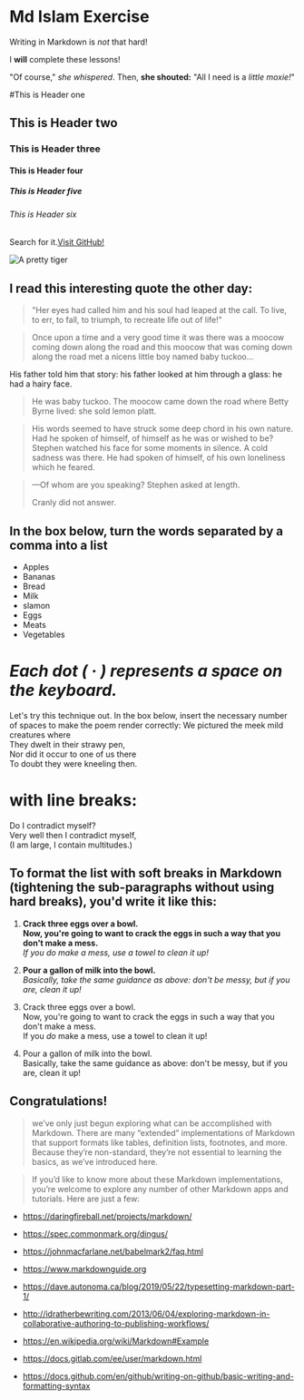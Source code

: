 # <name> **Md Islam Exercise** 


Writing in Markdown is _not_ that hard!


I **will** complete these lessons!


"Of course," _she whispered_. Then, **she shouted:** "All I need is a _little moxie!_"



#This is Header one
## This is Header two
### This is Header three
#### This is Header four
##### This is Header five
###### This is Header six


Search for it.[Visit GitHub!](www.github.com)


![A pretty tiger](https://octodex.github.com/images/bannekat.png)












## I read this interesting quote the other day:

> "Her eyes had called him and his soul had leaped at the call. To live, to err, to fall, to triumph, to recreate life out of life!"





>Once upon a time and a very good time it was there was a moocow coming down along the road and this moocow that was coming down along the road met a nicens little boy named baby tuckoo...

His father told him that story: his father looked at him through a glass: he had a hairy face.

>He was baby tuckoo. The moocow came down the road where Betty Byrne lived: she sold lemon platt.



> His words seemed to have struck some deep chord in his own nature. Had he spoken
of himself, of himself as he was or wished to be? Stephen watched his face for some
moments in silence. A cold sadness was there. He had spoken of himself, of his own
loneliness which he feared.

> —Of whom are you speaking? Stephen asked at length.
>
> Cranly did not answer.


## In the box below, turn the words separated by a comma into a list

* Apples
* Bananas
* Bread
* Milk
* slamon
* Eggs 
* Meats
* Vegetables 


# _Each dot ( · ) represents a space on the keyboard._

Let's try this technique out. In the box below, insert the necessary number of spaces to make the poem render correctly:
We pictured the meek mild creatures where  
They dwelt in their strawy pen,  
Nor did it occur to one of us there  
To doubt they were kneeling then.  

# with line breaks:

Do I contradict myself?<br>
Very well then I contradict myself,<br>
(I am large, I contain multitudes.)


## To format the list with soft breaks in Markdown (tightening the sub-paragraphs without using hard breaks), you'd write it like this:

1. __Crack three eggs over a bowl.  
   Now, you're going to want to crack the eggs in such a way that you don't make a mess.__  
   _If you _do_ make a mess, use a towel to clean it up!_

2. __Pour a gallon of milk into the bowl.__  
   _Basically, take the same guidance as above: don't be messy, but if you are, clean it up!_



1. Crack three eggs over a bowl.  
   Now, you're going to want to crack the eggs in such a way that you don't make a mess.  
   If you _do_ make a mess, use a towel to clean it up!

2. Pour a gallon of milk into the bowl.  
   Basically, take the same guidance as above: don't be messy, but if you are, clean it up!



## Congratulations!

> we’ve only just begun exploring what can be accomplished with Markdown. There are many “extended” implementations of Markdown that support formats like tables, definition lists, footnotes, and more. Because they’re non-standard, they’re not essential to learning the basics, as we’ve introduced here.

>  If you’d like to know more about these Markdown implementations, you’re welcome to explore any number of other Markdown apps and tutorials. Here are just a few:

* https://daringfireball.net/projects/markdown/

* https://spec.commonmark.org/dingus/

* https://johnmacfarlane.net/babelmark2/faq.html

* https://www.markdownguide.org

* https://dave.autonoma.ca/blog/2019/05/22/typesetting-markdown-part-1/

* http://idratherbewriting.com/2013/06/04/exploring-markdown-in-collaborative-authoring-to-publishing-workflows/

* https://en.wikipedia.org/wiki/Markdown#Example

* https://docs.gitlab.com/ee/user/markdown.html

* https://docs.github.com/en/github/writing-on-github/basic-writing-and-formatting-syntax